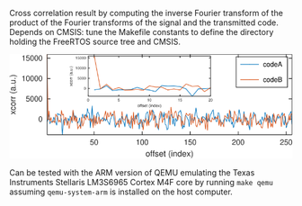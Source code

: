 Cross correlation result by computing the inverse Fourier transform of the product
of the Fourier transforms of the signal and the transmitted code. Depends on CMSIS:
tune the Makefile constants to define the directory holding the FreeRTOS source tree
and CMSIS.

<img src="xcorr_fft.png">

Can be tested with the ARM version of QEMU emulating the Texas Instruments Stellaris
LM3S6965 Cortex M4F core by running ``make qemu`` assuming ``qemu-system-arm`` is installed
on the host computer.
